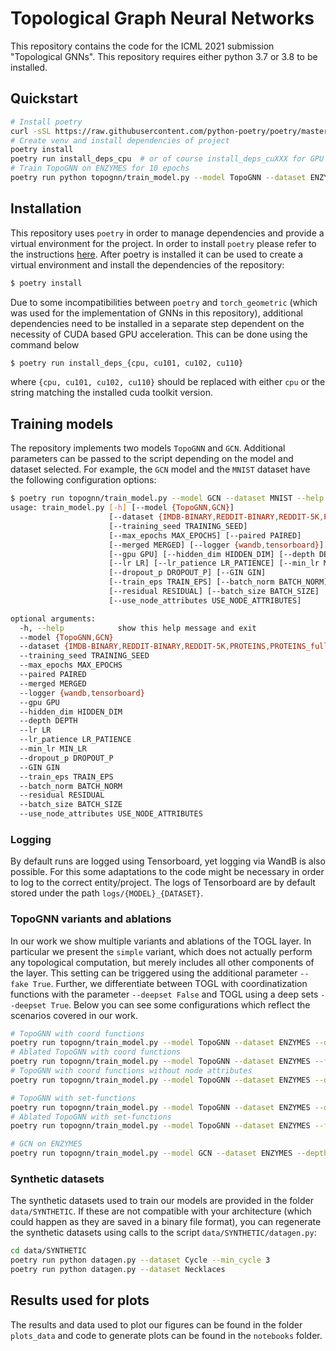 # Topological Graph Neural Networks

This repository contains the code for the ICML 2021 submission "Topological
GNNs".  This repository requires either python 3.7 or 3.8 to be installed.

## Quickstart
```bash
# Install poetry
curl -sSL https://raw.githubusercontent.com/python-poetry/poetry/master/get-poetry.py | python -
# Create venv and install dependencies of project
poetry install
poetry run install_deps_cpu  # or of course install_deps_cuXXX for GPU support
# Train TopoGNN on ENZYMES for 10 epochs
poetry run python topognn/train_model.py --model TopoGNN --dataset ENZYMES --max_epochs 10
```

## Installation
This repository uses `poetry` in order to manage dependencies and provide
a virtual environment for the project.  In order to install `poetry` please
refer to the instructions [here](https://python-poetry.org/docs/#installation).
After poetry is installed it can be used to create a virtual environment and
install the dependencies of the repository:

```bash
$ poetry install
```

Due to some incompatibilities between `poetry` and `torch_geometric` (which was
used for the implementation of GNNs in this repository), additional
dependencies need to be installed in a separate step dependent on the necessity
of CUDA based GPU acceleration.  This can be done using the command below

```bash
$ poetry run install_deps_{cpu, cu101, cu102, cu110}
```

where `{cpu, cu101, cu102, cu110}` should be replaced with either `cpu` or the
string matching the installed cuda toolkit version.

## Training models
The repository implements two models `TopoGNN` and `GCN`.  Additional
parameters can be passed to the script depending on the model and dataset
selected. For example, the `GCN` model and the `MNIST` dataset have the
following configuration options:
```bash
$ poetry run topognn/train_model.py --model GCN --dataset MNIST --help
usage: train_model.py [-h] [--model {TopoGNN,GCN}]
                      [--dataset {IMDB-BINARY,REDDIT-BINARY,REDDIT-5K,PROTEINS,PROTEINS_full,ENZYMES,DD,MUTAG,MNIST,CIFAR10,PATTERN,CLUSTER,Necklaces,Cycles,NoCycles}]
                      [--training_seed TRAINING_SEED]
                      [--max_epochs MAX_EPOCHS] [--paired PAIRED]
                      [--merged MERGED] [--logger {wandb,tensorboard}]
                      [--gpu GPU] [--hidden_dim HIDDEN_DIM] [--depth DEPTH]
                      [--lr LR] [--lr_patience LR_PATIENCE] [--min_lr MIN_LR]
                      [--dropout_p DROPOUT_P] [--GIN GIN]
                      [--train_eps TRAIN_EPS] [--batch_norm BATCH_NORM]
                      [--residual RESIDUAL] [--batch_size BATCH_SIZE]
                      [--use_node_attributes USE_NODE_ATTRIBUTES]

optional arguments:
  -h, --help            show this help message and exit
  --model {TopoGNN,GCN}
  --dataset {IMDB-BINARY,REDDIT-BINARY,REDDIT-5K,PROTEINS,PROTEINS_full,ENZYMES,DD,MUTAG,MNIST,CIFAR10,PATTERN,CLUSTER,Necklaces,Cycles,NoCycles}
  --training_seed TRAINING_SEED
  --max_epochs MAX_EPOCHS
  --paired PAIRED
  --merged MERGED
  --logger {wandb,tensorboard}
  --gpu GPU
  --hidden_dim HIDDEN_DIM
  --depth DEPTH
  --lr LR
  --lr_patience LR_PATIENCE
  --min_lr MIN_LR
  --dropout_p DROPOUT_P
  --GIN GIN
  --train_eps TRAIN_EPS
  --batch_norm BATCH_NORM
  --residual RESIDUAL
  --batch_size BATCH_SIZE
  --use_node_attributes USE_NODE_ATTRIBUTES
```

### Logging
By default runs are logged using Tensorboard, yet logging via WandB is also
possible. For this some adaptations to the code might be necessary in order to
log to the correct entity/project.  The logs of Tensorboard are by default
stored under the path `logs/{MODEL}_{DATASET}`.

### TopoGNN variants and ablations
In our work we show multiple variants and ablations of the TOGL layer. In
particular we present the `simple` variant, which does not actually perform any
topological computation, but merely includes all other components of the layer.
This setting can be triggered using the additional parameter `--fake True`.
Further, we differentiate between TOGL with coordinatization functions with the
parameter `--deepset False` and TOGL using a deep sets `--deepset True`.  Below
you can see some configurations which reflect the scenarios covered in our
work.

```bash
# TopoGNN with coord functions
poetry run topognn/train_model.py --model TopoGNN --dataset ENZYMES --depth 3 --batch_size 20 --lr 0.0007 --lr_patience 25 --min_lr 0.000001
# Ablated TopoGNN with coord functions
poetry run topognn/train_model.py --model TopoGNN --dataset ENZYMES --fake True --depth 3 --batch_size 20 --lr 0.0007 --lr_patience 25 --min_lr 0.000001
# TopoGNN with coord functions without node attributes
poetry run topognn/train_model.py --model TopoGNN --dataset ENZYMES --depth 3 --batch_size 20 --lr 0.0007 --lr_patience 25 --min_lr 0.000001 --use_node_attributes False

# TopoGNN with set-functions
poetry run topognn/train_model.py --model TopoGNN --dataset ENZYMES --deepset True --depth 3 --batch_size 20 --lr 0.0007 --lr_patience 25 --min_lr 0.000001
# Ablated TopoGNN with set-functions
poetry run topognn/train_model.py --model TopoGNN --dataset ENZYMES --fake True --deepset True --depth 3 --batch_size 20 --lr 0.0007 --lr_patience 25 --min_lr 0.000001

# GCN on ENZYMES
poetry run topognn/train_model.py --model GCN --dataset ENZYMES --depth 4 --batch_size 20 --lr 0.0007 --lr_patience 25 --min_lr 0.000001
```

### Synthetic datasets
The synthetic datasets used to train our models are provided in the folder
`data/SYNTHETIC`. If these are not compatible with your architecture (which
could happen as they are saved in a binary file format), you can regenerate the
synthetic datasets using calls to the script `data/SYNTHETIC/datagen.py`:
```bash
cd data/SYNTHETIC
poetry run python datagen.py --dataset Cycle --min_cycle 3
poetry run python datagen.py --dataset Necklaces
```

## Results used for plots
The results and data used to plot our figures can be found in the folder
`plots_data` and code to generate plots can be found in the `notebooks` folder.
